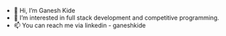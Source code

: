 - 👋 Hi, I’m Ganesh Kide
- 👀 I’m interested in full stack development and competitive programming.
- 📫 You can reach me via linkedin - ganeshkide

<!---
kideganesh24/kideganesh24 is a ✨ special ✨ repository because its `README.md` (this file) appears on your GitHub profile.
You can click the Preview link to take a look at your changes.
--->
